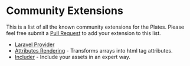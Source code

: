 # Community Extensions

This is a list of all the known community extensions for the Plates. Please feel free submit a [Pull Request](https://github.com/thephpleague/plates) to add your extension to this list.

 - [Laravel Provider](https://github.com/franzliedke/laravel-plates)
 - [Attributes Rendering](https://github.com/RobinDev/platesAttributes) - Transforms arrays into html tag attributes.
 - [Includer](https://github.com/odahcam/plates-includer) - Include your assets in an expert way.
